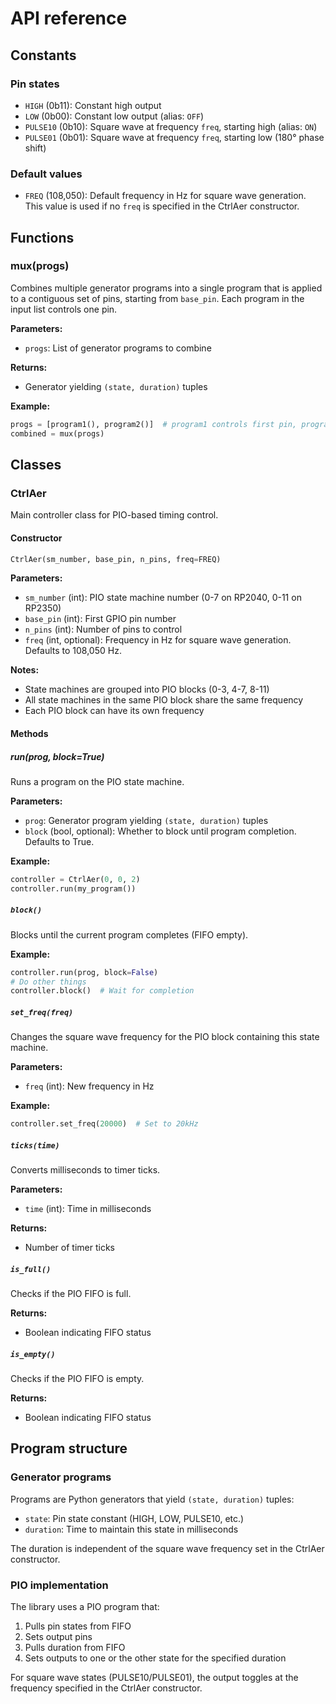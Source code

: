 # API reference

## Constants

### Pin states
- `HIGH` (0b11): Constant high output
- `LOW` (0b00): Constant low output (alias: `OFF`)
- `PULSE10` (0b10): Square wave at frequency `freq`, starting high (alias: `ON`)
- `PULSE01` (0b01): Square wave at frequency `freq`, starting low (180° phase shift)

### Default values
- `FREQ` (108,050): Default frequency in Hz for square wave generation. This value is used if no `freq` is specified in the CtrlAer constructor.

## Functions

### mux(progs)

Combines multiple generator programs into a single program that is applied to a contiguous set of pins, starting from `base_pin`. Each program in the input list controls one pin.

**Parameters:**
- `progs`: List of generator programs to combine

**Returns:**
- Generator yielding `(state, duration)` tuples

**Example:**
```python
progs = [program1(), program2()]  # program1 controls first pin, program2 controls second pin
combined = mux(progs)
```

## Classes

### CtrlAer

Main controller class for PIO-based timing control.

#### Constructor

```python
CtrlAer(sm_number, base_pin, n_pins, freq=FREQ)
```

**Parameters:**
- `sm_number` (int): PIO state machine number (0-7 on RP2040, 0-11 on RP2350)
- `base_pin` (int): First GPIO pin number
- `n_pins` (int): Number of pins to control
- `freq` (int, optional): Frequency in Hz for square wave generation. Defaults to 108,050 Hz.

**Notes:**
- State machines are grouped into PIO blocks (0-3, 4-7, 8-11)
- All state machines in the same PIO block share the same frequency
- Each PIO block can have its own frequency

#### Methods

##### run(prog, block=True)

Runs a program on the PIO state machine.

**Parameters:**
- `prog`: Generator program yielding `(state, duration)` tuples
- `block` (bool, optional): Whether to block until program completion. Defaults to True.

**Example:**
```python
controller = CtrlAer(0, 0, 2)
controller.run(my_program())
```

##### `block()`

Blocks until the current program completes (FIFO empty).

**Example:**
```python
controller.run(prog, block=False)
# Do other things
controller.block()  # Wait for completion
```

##### `set_freq(freq)`

Changes the square wave frequency for the PIO block containing this state machine.

**Parameters:**
- `freq` (int): New frequency in Hz

**Example:**
```python
controller.set_freq(20000)  # Set to 20kHz
```

##### `ticks(time)`

Converts milliseconds to timer ticks.

**Parameters:**
- `time` (int): Time in milliseconds

**Returns:**
- Number of timer ticks

##### `is_full()`

Checks if the PIO FIFO is full.

**Returns:**
- Boolean indicating FIFO status

##### `is_empty()`

Checks if the PIO FIFO is empty.

**Returns:**
- Boolean indicating FIFO status

## Program structure

### Generator programs

Programs are Python generators that yield `(state, duration)` tuples:
- `state`: Pin state constant (HIGH, LOW, PULSE10, etc.)
- `duration`: Time to maintain this state in milliseconds

The duration is independent of the square wave frequency set in the CtrlAer constructor.

### PIO implementation

The library uses a PIO program that:
1. Pulls pin states from FIFO
2. Sets output pins
3. Pulls duration from FIFO
4. Sets outputs to one or the other state for the specified duration

For square wave states (PULSE10/PULSE01), the output toggles at the frequency specified in the CtrlAer constructor. 